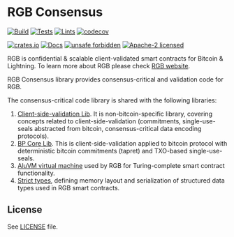 # RGB Consensus

[![Build](https://github.com/rgb-protocol/rgb-consensus/actions/workflows/build.yml/badge.svg?branch=master)](https://github.com/rgb-protocol/rgb-consensus/actions/workflows/build.yml)
[![Tests](https://github.com/rgb-protocol/rgb-consensus/actions/workflows/test.yml/badge.svg?branch=master)](https://github.com/rgb-protocol/rgb-consensus/actions/workflows/test.yml)
[![Lints](https://github.com/rgb-protocol/rgb-consensus/actions/workflows/lint.yml/badge.svg?branch=master)](https://github.com/rgb-protocol/rgb-consensus/actions/workflows/lint.yml)
[![codecov](https://codecov.io/gh/rgb-protocol/rgb-consensus/branch/master/graph/badge.svg)](https://codecov.io/gh/rgb-protocol/rgb-consensus)

[![crates.io](https://img.shields.io/crates/v/rgb-consensus)](https://crates.io/crates/rgb-consensus)
[![Docs](https://docs.rs/rgb-consensus/badge.svg)](https://docs.rs/rgb-consensus)
[![unsafe forbidden](https://img.shields.io/badge/unsafe-forbidden-success.svg)](https://github.com/rust-secure-code/safety-dance/)
[![Apache-2 licensed](https://img.shields.io/crates/l/rgb-consensus)](./LICENSE)

RGB is confidential & scalable client-validated smart contracts for Bitcoin &
Lightning. To learn more about RGB please check [RGB website][Site].

RGB Consensus library provides consensus-critical and validation code for RGB.

The consensus-critical code library is shared with the following libraries:
1. [Client-side-validation Lib][Foundation]. It is
   non-bitcoin-specific library, covering concepts related to
   client-side-validation (commitments, single-use-seals abstracted from
   bitcoin, consensus-critical data encoding protocols).
2. [BP Core Lib][BP]. This is client-side-validation applied to bitcoin protocol
   with deterministic bitcoin commitments (tapret) and TXO-based
   single-use-seals.
3. [AluVM virtual machine][AluVM] used by RGB for Turing-complete smart contract
   functionality.
4. [Strict types][StrictTypes], defining memory layout and serialization of
   structured data types used in RGB smart contracts.

## License

See [LICENSE](LICENSE) file.


[Site]: https://rgb.info
[Foundation]: https://github.com/LNP-BP/client_side_validation
[BP]: https://github.com/BP-WG/bp-core
[AluVM]: https://www.aluvm.org
[StrictTypes]: https://www.strict-types.org
